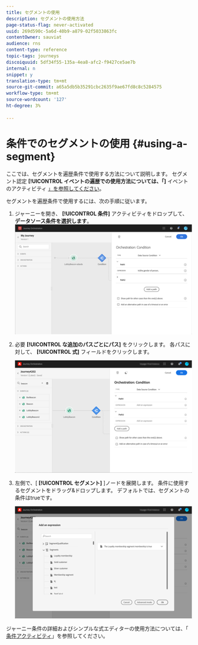 ```yaml
---
title: セグメントの使用
description: セグメントの使用方法
page-status-flag: never-activated
uuid: 269d590c-5a6d-40b9-a879-02f5033863fc
contentOwner: sauviat
audience: rns
content-type: reference
topic-tags: journeys
discoiquuid: 5df34f55-135a-4ea8-afc2-f9427ce5ae7b
internal: n
snippet: y
translation-type: tm+mt
source-git-commit: a65a5db5b35291cbc2635f9ae67fd8c8c5284575
workflow-type: tm+mt
source-wordcount: '127'
ht-degree: 3%

---
```



# 条件でのセグメントの使用 {#using-a-segment}

ここでは、セグメントを遍歴条件で使用する方法について説明します。 セグメント認定 **[!UICONTROL イベントの遍歴での使用方法については、「]** イベントのアクティビティ [」を参照してください](../building-journeys/segment-qualification-events.md)。

セグメントを遍歴条件で使用するには、次の手順に従います。

1. ジャーニーを開き、 **[!UICONTROL 条件]** アクティビティをドロップして、 **データソース条件を選択します**。
   ![](../assets/journey47.png)

1. 必要 **[!UICONTROL な追加のパスごとにパス]** をクリックします。 各パスに対して、 **[!UICONTROL 式]** フィールドをクリックします。

   ![](../assets/segment3.png)

1. 左側で、[ **[!UICONTROL セグメント]** ]ノードを展開します。 条件に使用するセグメントをドラッグ&amp;ドロップします。 デフォルトでは、セグメントの条件はtrueです。

   ![](../assets/segment4.png)

ジャーニー条件の詳細およびシンプルな式エディターの使用方法については、「 [条件アクティビティ](../building-journeys/condition-activity.md#about_condition)」を参照してください。
